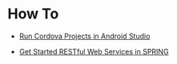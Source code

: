 # How To

 * [Run Cordova Projects in Android Studio](https://github.com/gotoark/How-to/blob/master/Run%20Cordova%20Project%20in%20Android%20Studio.md)
 
 * [Get Started RESTful Web Services in SPRING](https://github.com/gotoark/How-to/blob/master/Get%20Started%20RESTful%20Web%20Services%20in%20SPRING.md)

